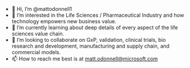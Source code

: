 - 👋 Hi, I’m @mattodonnell1
- 👀 I’m interested in the Life Sciences / Pharmaceutical Industry and how technology empowers new business value.
- 🌱 I’m currently learning about deep details of every aspect of the life sciences value chain.
- 💞️ I’m looking to collaborate on GxP, validation, clinical trials, bio research and development, manufacturing and supply chain, and commercial models.
- 📫 How to reach me best is at matt.odonnell@microsoft.com

<!---
mattodonnell1/mattodonnell1 is a ✨ special ✨ repository because its `README.md` (this file) appears on your GitHub profile.
You can click the Preview link to take a look at your changes.
--->
